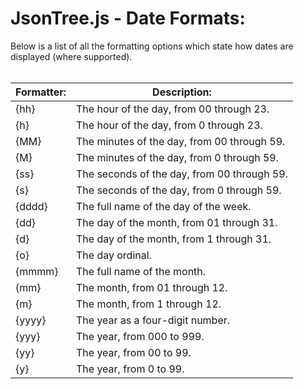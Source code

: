 # JsonTree.js - Date Formats:

Below is a list of all the formatting options which state how dates are displayed (where supported).
<br>
<br>


| Formatter: | Description: |
| --- | --- |
| {hh} | The hour of the day, from 00 through 23. |
| {h} | The hour of the day, from 0 through 23. |
| {MM} | The minutes of the day, from 00 through 59. |
| {M} | The minutes of the day, from 0 through 59. |
| {ss} | The seconds of the day, from 00 through 59. |
| {s} | The seconds of the day, from 0 through 59. |
| {dddd} | The full name of the day of the week. |
| {dd} | The day of the month, from 01 through 31. |
| {d} | The day of the month, from 1 through 31. |
| {o} | The day ordinal. |
| {mmmm} | The full name of the month. |
| {mm} | The month, from 01 through 12. |
| {m} | The month, from 1 through 12. |
| {yyyy} | The year as a four-digit number. |
| {yyy} | The year, from 000 to 999. |
| {yy} | The year, from 00 to 99. |
| {y} | The year, from 0 to 99. |